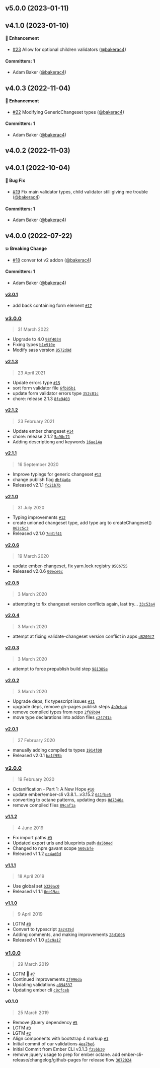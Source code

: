 



## v5.0.0 (2023-01-11)

## v4.1.0 (2023-01-10)

#### :rocket: Enhancement
* [#23](https://github.com/Gavant/gavant-ember-validations/pull/23) Allow for optional children validators ([@bakerac4](https://github.com/bakerac4))

#### Committers: 1
- Adam Baker ([@bakerac4](https://github.com/bakerac4))

## v4.0.3 (2022-11-04)

#### :rocket: Enhancement
* [#22](https://github.com/Gavant/gavant-ember-validations/pull/22) Modifying GenericChangeset types ([@bakerac4](https://github.com/bakerac4))

#### Committers: 1
- Adam Baker ([@bakerac4](https://github.com/bakerac4))

## v4.0.2 (2022-11-03)

## v4.0.1 (2022-10-04)

#### :bug: Bug Fix
* [#19](https://github.com/Gavant/gavant-ember-validations/pull/19) Fix main validator types, child validator still giving me trouble ([@bakerac4](https://github.com/bakerac4))

#### Committers: 1
- Adam Baker ([@bakerac4](https://github.com/bakerac4))

## v4.0.0 (2022-07-22)

#### :boom: Breaking Change
* [#18](https://github.com/Gavant/gavant-ember-validations/pull/18) conver tot v2 addon ([@bakerac4](https://github.com/bakerac4))

#### Committers: 1
- Adam Baker ([@bakerac4](https://github.com/bakerac4))

#### [v3.0.1](https://github.com/Gavant/gavant-ember-validations/compare/v3.0.0...v3.0.1)

- add back containing form element [`#17`](https://github.com/Gavant/gavant-ember-validations/pull/17)

### [v3.0.0](https://github.com/Gavant/gavant-ember-validations/compare/v2.1.3...v3.0.0)

> 31 March 2022

- Upgrade to 4.0 [`98f4034`](https://github.com/Gavant/gavant-ember-validations/commit/98f4034399c4195e3c6af122c333bee734a05820)
- Fixing types [`b1e910e`](https://github.com/Gavant/gavant-ember-validations/commit/b1e910e7a639bf3bfff952264d1f5e70c938ea78)
- Modify sass version [`8572d9d`](https://github.com/Gavant/gavant-ember-validations/commit/8572d9dc9d69221dc67a507694b85f07097a3eb3)

#### [v2.1.3](https://github.com/Gavant/gavant-ember-validations/compare/v2.1.2...v2.1.3)

> 23 April 2021

- Update errors type [`#15`](https://github.com/Gavant/gavant-ember-validations/pull/15)
- sort form validator file [`6fb85b1`](https://github.com/Gavant/gavant-ember-validations/commit/6fb85b1283f7ec2e73314f6b439cad3b384975b5)
- update form validator errors type [`352c81c`](https://github.com/Gavant/gavant-ember-validations/commit/352c81ca2a857e7814b4c299292d9d7a2a6a6a2d)
- chore: release 2.1.3 [`8fe9403`](https://github.com/Gavant/gavant-ember-validations/commit/8fe9403269397c986f3ab321d982321f53b738df)

#### [v2.1.2](https://github.com/Gavant/gavant-ember-validations/compare/v2.1.1...v2.1.2)

> 23 February 2021

- Update ember changeset [`#14`](https://github.com/Gavant/gavant-ember-validations/pull/14)
- chore: release 2.1.2 [`5a90c71`](https://github.com/Gavant/gavant-ember-validations/commit/5a90c71f00dfce7016d5c572b789b5108590a413)
- Adding descriptiong and keywords [`16ae14a`](https://github.com/Gavant/gavant-ember-validations/commit/16ae14abd841665444f2d83d33af48b9ebdbe543)

#### [v2.1.1](https://github.com/Gavant/gavant-ember-validations/compare/v2.1.0...v2.1.1)

> 16 September 2020

- Improve typings for generic changeset [`#13`](https://github.com/Gavant/gavant-ember-validations/pull/13)
- change publish flag [`dbf4a0a`](https://github.com/Gavant/gavant-ember-validations/commit/dbf4a0a27a0bb06c3ec0590488b1d8f6063c5ecd)
- Released v2.1.1 [`fc21b7b`](https://github.com/Gavant/gavant-ember-validations/commit/fc21b7b303ea781dcbc32f689e6205f5f2a84ec2)

#### [v2.1.0](https://github.com/Gavant/gavant-ember-validations/compare/v2.0.6...v2.1.0)

> 31 July 2020

- Typing improvements [`#12`](https://github.com/Gavant/gavant-ember-validations/pull/12)
- create unioned changeset type, add type arg to createChangeset() [`862c5c3`](https://github.com/Gavant/gavant-ember-validations/commit/862c5c39df7d30cd7b90ff9294b5cf02360ce5be)
- Released v2.1.0 [`7dd1f41`](https://github.com/Gavant/gavant-ember-validations/commit/7dd1f41ed004c426008b54d0e6552e8bdc9bbaec)

#### [v2.0.6](https://github.com/Gavant/gavant-ember-validations/compare/v2.0.5...v2.0.6)

> 19 March 2020

- update ember-changeset, fix yarn.lock registry [`950b755`](https://github.com/Gavant/gavant-ember-validations/commit/950b755294ea9ff59168a0d22eaf1c61941b8d84)
- Released v2.0.6 [`00ece6c`](https://github.com/Gavant/gavant-ember-validations/commit/00ece6c2c1f88e90584e42b959028a17473d6239)

#### [v2.0.5](https://github.com/Gavant/gavant-ember-validations/compare/v2.0.4...v2.0.5)

> 3 March 2020

- attempting to fix changeset version conflicts again, last try... [`33c53a4`](https://github.com/Gavant/gavant-ember-validations/commit/33c53a4c4b004672987f5d088ed2008619152ba3)

#### [v2.0.4](https://github.com/Gavant/gavant-ember-validations/compare/v2.0.3...v2.0.4)

> 3 March 2020

- attempt at fixing validate-changeset version conflict in apps [`d8209f7`](https://github.com/Gavant/gavant-ember-validations/commit/d8209f7fe60c33cbf91d2f8f963cf20ff54fb607)

#### [v2.0.3](https://github.com/Gavant/gavant-ember-validations/compare/v2.0.2...v2.0.3)

> 3 March 2020

- attempt to force prepublish build step [`981389e`](https://github.com/Gavant/gavant-ember-validations/commit/981389e5b1ef2a396f448e79e63a17c480fd576b)

#### [v2.0.2](https://github.com/Gavant/gavant-ember-validations/compare/v2.0.1...v2.0.2)

> 3 March 2020

- Upgrade deps, fix typescript issues [`#11`](https://github.com/Gavant/gavant-ember-validations/pull/11)
- upgrade deps, remove gh-pages publish steps [`4b9cba4`](https://github.com/Gavant/gavant-ember-validations/commit/4b9cba4af7ae174a58cb29dab6321013a637ceba)
- remove compiled types from repo [`2f69b04`](https://github.com/Gavant/gavant-ember-validations/commit/2f69b047365e496e41283f3f79c03a7844814f20)
- move type declarations into addon files [`c24741a`](https://github.com/Gavant/gavant-ember-validations/commit/c24741a9e80c2e2d7758391c55d76ec728a019ba)

#### [v2.0.1](https://github.com/Gavant/gavant-ember-validations/compare/v2.0.0...v2.0.1)

> 27 February 2020

- manually adding compiled ts types [`1914f00`](https://github.com/Gavant/gavant-ember-validations/commit/1914f00762394f4d470855ac5b3c0468a1cb5ecd)
- Released v2.0.1 [`ba1f95b`](https://github.com/Gavant/gavant-ember-validations/commit/ba1f95b02d022223a3eea1ee956e81e965ee3b39)

### [v2.0.0](https://github.com/Gavant/gavant-ember-validations/compare/v1.1.2...v2.0.0)

> 19 February 2020

- Octanification - Part 1: A New Hope [`#10`](https://github.com/Gavant/gavant-ember-validations/pull/10)
- update ember/ember-cli v3.8.1...v3.15.2 [`641fbe5`](https://github.com/Gavant/gavant-ember-validations/commit/641fbe5465b93712410a08598b41d2d580c9d1f0)
- converting to octane patterns, updating deps [`0d7340a`](https://github.com/Gavant/gavant-ember-validations/commit/0d7340afb72be6f3efe37dd21d728b37a75594d3)
- remove compiled files [`89caf1a`](https://github.com/Gavant/gavant-ember-validations/commit/89caf1a163f9023780e7e8690f09ebba9dbbf887)

#### [v1.1.2](https://github.com/Gavant/gavant-ember-validations/compare/v1.1.1...v1.1.2)

> 4 June 2019

- Fix import paths [`#9`](https://github.com/Gavant/gavant-ember-validations/pull/9)
- Updated export urls and blueprints path [`da5b0ed`](https://github.com/Gavant/gavant-ember-validations/commit/da5b0ede5a393d29bc279d8d7d4751c32ce01f84)
- Changed to npm gavant scope [`560cbfe`](https://github.com/Gavant/gavant-ember-validations/commit/560cbfeb1a0002ff6bd5d6c4196b38574c58eaf3)
- Released v1.1.2 [`ec4ad0d`](https://github.com/Gavant/gavant-ember-validations/commit/ec4ad0d7d8c3bb6f9aaa6cb78f3757aca5dfc065)

#### [v1.1.1](https://github.com/Gavant/gavant-ember-validations/compare/v1.1.0...v1.1.1)

> 18 April 2019

- Use global set [`b320ac0`](https://github.com/Gavant/gavant-ember-validations/commit/b320ac05181ecf4b7d2dfdc15c5557cfc3e11f90)
- Released v1.1.1 [`0ee19ac`](https://github.com/Gavant/gavant-ember-validations/commit/0ee19accf5a09a6b297f6e855a4a07c8a62006ee)

#### [v1.1.0](https://github.com/Gavant/gavant-ember-validations/compare/v1.0.0...v1.1.0)

> 9 April 2019

- LGTM [`#8`](https://github.com/Gavant/gavant-ember-validations/pull/8)
- Convert to typescript [`3a2435d`](https://github.com/Gavant/gavant-ember-validations/commit/3a2435de74939faac2abd25c7d995cc0c1928a98)
- Adding comments, and making improvements [`28d1006`](https://github.com/Gavant/gavant-ember-validations/commit/28d1006eb3ab4908917c96b610d158f5d8b8d660)
- Released v1.1.0 [`a5c9a17`](https://github.com/Gavant/gavant-ember-validations/commit/a5c9a1737ecb685af9b3c624e6b3a6eadc34a0ec)

### [v1.0.0](https://github.com/Gavant/gavant-ember-validations/compare/v0.1.0...v1.0.0)

> 29 March 2019

- LGTM 🚀  [`#7`](https://github.com/Gavant/gavant-ember-validations/pull/7)
- Continued improvements [`2f996da`](https://github.com/Gavant/gavant-ember-validations/commit/2f996daa0113da50a702e904b4bcef7f0eaa3b14)
- Updating validations [`a894537`](https://github.com/Gavant/gavant-ember-validations/commit/a894537bd85e6fc7287ed282baa1e43bb5654fef)
- Updating ember cli [`c8cfceb`](https://github.com/Gavant/gavant-ember-validations/commit/c8cfceb13e16da5f98eb0554f556d0fa17a8c8ec)

#### v0.1.0

> 25 March 2019

- Remove jQuery dependency [`#5`](https://github.com/Gavant/gavant-ember-validations/pull/5)
- LGTM [`#3`](https://github.com/Gavant/gavant-ember-validations/pull/3)
- LGTM [`#2`](https://github.com/Gavant/gavant-ember-validations/pull/2)
- Align components with bootstrap 4 markup [`#1`](https://github.com/Gavant/gavant-ember-validations/pull/1)
- Initial commit of our validations [`4ea7be6`](https://github.com/Gavant/gavant-ember-validations/commit/4ea7be6768b46bbfd11e8dd52665ba8ab1b54e9f)
- Initial Commit from Ember CLI v3.1.3 [`f25bb30`](https://github.com/Gavant/gavant-ember-validations/commit/f25bb302a71fa61a5aabcf771e6496b43973577e)
- remove jquery usage to prep for ember octane. add ember-cli-release/changelog/github-pages for release flow [`3072024`](https://github.com/Gavant/gavant-ember-validations/commit/30720248d1987cbf48bcfd8c22a105558f242ef2)

